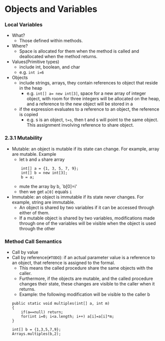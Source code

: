 Objects and Variables
=====================

### Local Variables
- What? 
	- Those defined within methods.
- Where?
	- Space is allocated for them when the method is called and deallocated when the method returns.
- Values(Primitive types)
	- include int, boolean, and char
	- e.g. `int i=6`
- Objects
	- include strings, arrays, they contain references to object that reside in the heap
		- e.g. `int[] a= new int[3]`, space for a new array of integer object, with room for three integers will be allocated on the heap, and a reference to the new object will be stored in a
	- if the expression evaluates to a reference to an object, the reference is copied
		- e.g. s is an object, `t=s`, then t and s will point to the same object. This assignment involving reference to share object.

### 2.3.1 Mutability
- Mutable: an object is mutable if its state can change. For example, array are mutable. Example
	- let `b` and `a` share array
	```
		int[] a = {1, 3, 5, 7, 9};
		int[] b = new int[3];
		b = a;
	```
	- mute the array by b, `b[0]=i'
	- then we get `a[0]` equals `i`
- Immutable: an object is immutable if its state never changes. For example, string are immutable.
	- An object is shared by two variables if it can be accessed through either of them.
	- If a mutable object is shared by two variables, modifications made through one of the variables will be visible when the object is used through the other
	
### Method Call Semantics
- Call by value
- Call by reference(`#TODO`): if an actual parameter value is a reference to an object, that reference is assigned to the formal. 
	- This means the called procedure share the same objects with the caller. 
	- Furthermore, if the objects are mutable, and the called procedure changes their state, these changes are visible to the caller when it returns.
	- Example: the following modification will be visible to the caller b
	```
	public static void multiples(int[] a, int m)
	{
		if(a==null) return;
		for(int i=0; i<a.length; i++) a[i]=a[i]*m;
	}
	
	int[] b = {1,3,5,7,9};
	Arrays.multiples(b,2);
	```
		
